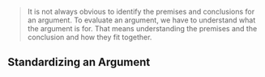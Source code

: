 > It is not always obvious to identify the premises and conclusions for an argument. To evaluate an argument, we have to understand what the argument is for. That means understanding the premises and the conclusion and how they fit together.

## Standardizing an Argument